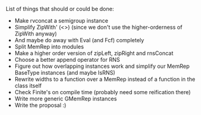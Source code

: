 List of things that should or could be done:

- Make rvconcat a semigroup instance
- Simplify ZipWith' (<>) (since we don't use the higher-orderness of ZipWith anyway)
- And maybe do away with Eval (and Fcf) completely
- Split MemRep into modules
- Make a higher order version of zipLeft, zipRight and rnsConcat
- Choose a better append operator for RNS
- Figure out how overlapping instances work and simplify our MemRep BaseType instances (and maybe IsRNS)
- Rewrite widths to a function over a MemRep instead of a function in the class itself
- Check Finite's on compile time (probably need some reification there)
- Write more generic GMemRep instances
- Write the proposal :)
